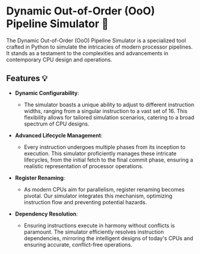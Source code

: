 # Dynamic Out-of-Order (OoO) Pipeline Simulator 🔧

The Dynamic Out-of-Order (OoO) Pipeline Simulator is a specialized tool crafted in Python to simulate the intricacies of modern processor pipelines. It stands as a testament to the complexities and advancements in contemporary CPU design and operations.

## Features 💡

- **Dynamic Configurability**: 
  - The simulator boasts a unique ability to adjust to different instruction widths, ranging from a singular instruction to a vast set of 16. This flexibility allows for tailored simulation scenarios, catering to a broad spectrum of CPU designs.
  
- **Advanced Lifecycle Management**: 
  - Every instruction undergoes multiple phases from its inception to execution. This simulator proficiently manages these intricate lifecycles, from the initial fetch to the final commit phase, ensuring a realistic representation of processor operations.
  
- **Register Renaming**: 
  - As modern CPUs aim for parallelism, register renaming becomes pivotal. Our simulator integrates this mechanism, optimizing instruction flow and preventing potential hazards.
  
- **Dependency Resolution**: 
  - Ensuring instructions execute in harmony without conflicts is paramount. The simulator efficiently resolves instruction dependencies, mirroring the intelligent designs of today's CPUs and ensuring accurate, conflict-free operations.


